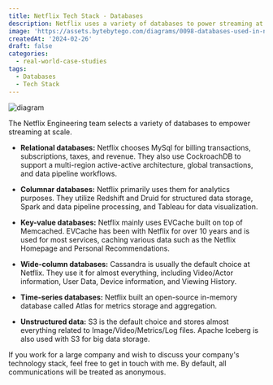 ```yaml
---
title: Netflix Tech Stack - Databases
description: Netflix uses a variety of databases to power streaming at scale.
image: 'https://assets.bytebytego.com/diagrams/0098-databases-used-in-netflix.jpg'
createdAt: '2024-02-26'
draft: false
categories:
  - real-world-case-studies
tags:
  - Databases
  - Tech Stack
---
```


![diagram](https://assets.bytebytego.com/diagrams/0098-databases-used-in-netflix.jpg)

The Netflix Engineering team selects a variety of databases to empower streaming at scale.

*   **Relational databases:** Netflix chooses MySql for billing transactions, subscriptions, taxes, and revenue. They also use CockroachDB to support a multi-region active-active architecture, global transactions, and data pipeline workflows.

*   **Columnar databases:** Netflix primarily uses them for analytics purposes. They utilize Redshift and Druid for structured data storage, Spark and data pipeline processing, and Tableau for data visualization.

*   **Key-value databases:** Netflix mainly uses EVCache built on top of Memcached. EVCache has been with Netflix for over 10 years and is used for most services, caching various data such as the Netflix Homepage and Personal Recommendations.

*   **Wide-column databases:** Cassandra is usually the default choice at Netflix. They use it for almost everything, including Video/Actor information, User Data, Device information, and Viewing History.

*   **Time-series databases:** Netflix built an open-source in-memory database called Atlas for metrics storage and aggregation.

*   **Unstructured data:** S3 is the default choice and stores almost everything related to Image/Video/Metrics/Log files. Apache Iceberg is also used with S3 for big data storage.

If you work for a large company and wish to discuss your company's technology stack, feel free to get in touch with me. By default, all communications will be treated as anonymous.
